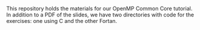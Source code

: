 This repository holds the materials for our OpenMP Common Core
tutorial.  In addition to a PDF of the slides, we have two 
directories with code for the exercises: one using C and the 
other Fortan.  
